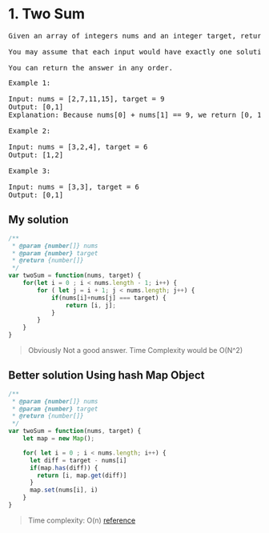 # 1. Two Sum

<pre>Given an array of integers nums and an integer target, return indices of the two numbers such that they add up to target.

You may assume that each input would have exactly one solution, and you may not use the same element twice.

You can return the answer in any order.</pre>

<pre>
Example 1:

Input: nums = [2,7,11,15], target = 9
Output: [0,1]
Explanation: Because nums[0] + nums[1] == 9, we return [0, 1].

Example 2:

Input: nums = [3,2,4], target = 6
Output: [1,2]

Example 3:

Input: nums = [3,3], target = 6
Output: [0,1]
</pre>

## My solution 

```js
/**
 * @param {number[]} nums
 * @param {number} target
 * @return {number[]}
 */
var twoSum = function(nums, target) {
    for(let i = 0 ; i < nums.length - 1; i++) {
        for ( let j = i + 1; j < nums.length; j++) {
            if(nums[i]+nums[j] === target) {
                return [i, j];
            }
        }
    }
}
```
> Obviously Not a good answer. 
> Time Complexity would be O(N^2)

## Better solution Using hash Map Object

```js
/**
 * @param {number[]} nums
 * @param {number} target
 * @return {number[]}
 */
var twoSum = function(nums, target) {
    let map = new Map();

    for( let i = 0 ; i < nums.length; i++) {
      let diff = target - nums[i]
      if(map.has(diff)) {
        return [i, map.get(diff)]
      }
      map.set(nums[i], i)
    }
}
```

>Time complexity: O(n) [reference](https://leetcode.com/problems/two-sum/solutions/3000141/javascript-w-map-time-space-o-n/?languageTags=javascript)